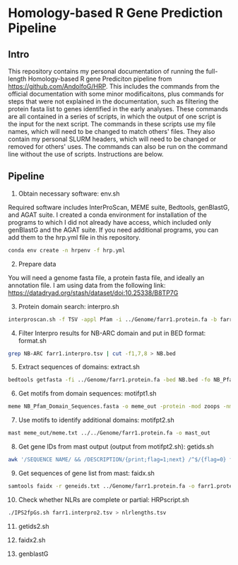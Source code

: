 # Homology-based R Gene Prediction Pipeline

## Intro

This repository contains my personal documentation of running the full-length Homology-based R gene Prediciton pipeline from https://github.com/AndolfoG/HRP. This includes the commands from the official documentation with some minor modificaitons, plus commands for steps that were not explained in the documentation, such as filtering the protein fasta list to genes identified in the early analyses. These commands are all contained in a series of scripts, in which the output of one script is the input for the next script. The commands in these scripts use my file names, which will need to be changed to match others' files. They also contain my personal SLURM headers, which will need to be changed or removed for others' uses. The commands can also be run on the command line without the use of scripts. Instructions are below.

## Pipeline

1. Obtain necessary software: env.sh

Required software includes InterProScan, MEME suite, Bedtools, genBlastG, and AGAT suite. I created a conda environment for installation of the programs to which I did not already have access, which included only genBlastG and the AGAT suite. If you need additional programs, you can add them to the hrp.yml file in this repository.

```bash
conda env create -n hrpenv -f hrp.yml
```

2. Prepare data

You will need a genome fasta file, a protein fasta file, and ideally an annotation file. I am using data from the following link: https://datadryad.org/stash/dataset/doi:10.25338/B8TP7G 

3. Protein domain search: interpro.sh


```bash
interproscan.sh -f TSV -appl Pfam -i ../Genome/farr1.protein.fa -b farr1.interpro
```

4. Filter Interpro results for NB-ARC domain and put in BED format: format.sh

```bash
grep NB-ARC farr1.interpro.tsv | cut -f1,7,8 > NB.bed
```

5. Extract sequences of domains: extract.sh

```bash
bedtools getfasta -fi ../Genome/farr1.protein.fa -bed NB.bed -fo NB_Pfam_Domain_Sequences.fasta
```

6. Get motifs from domain sequences: motifpt1.sh

```bash
meme NB_Pfam_Domain_Sequences.fasta -o meme_out -protein -mod zoops -nmotifs 19 -minw 4 -maxw 7 -objfun classic -markov_order 0
```

7. Use motifs to identify additional domains: motifpt2.sh

```bash
mast meme_out/meme.txt ../../Genome/farr1.protein.fa -o mast_out
```

8. Get gene IDs from mast output (output from motifpt2.sh): getids.sh

```bash
awk '/SEQUENCE NAME/ && /DESCRIPTION/{print;flag=1;next} /^$/{flag=0} flag { print$1 }' mast_out/mast.txt | awk 'NR>=3' > geneids.txt
```

9. Get sequences of gene list from mast: faidx.sh

```bash
samtools faidx -r geneids.txt ../Genome/farr1.protein.fa -o farr1.protein.subset.fa
```

10. Check whether NLRs are complete or partial: HRPscript.sh

```bash
./IPS2fpGs.sh farr1.interpro2.tsv > nlrlengths.tsv
```


11. getids2.sh

12. faidx2.sh

13. genblastG
